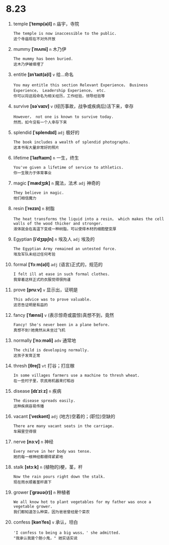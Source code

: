# 8.23




1. temple **[ˈtemp(ə)l]** `n` 庙宇，寺院
    ```
    The temple is now inaccessible to the public.
    这个寺庙现在不对外开放
    ```

2. mummy **[ˈmʌmi]** `n` 木乃伊
    ```
    The mummy has been buried.
    这木乃伊被填埋了
    ```

3. entitle **[ɪnˈtaɪt(ə)l]** `v` 给...命名
    ```
    You may entitle this section Relevant Experience， Business Experience， Leadership Experience， etc.
    你可以将这段命名为相关经历，工作经验，领导经验等
    ```

4. survive **[səˈvaɪv]** `v` (经历事故，战争或疾病后)活下来，幸存
    ```
    However， not one is known to survive today.
    然而，如今没有一个人幸存下来
    ```

5. splendid **[ˈsplendɪd]** `adj` 极好的
    ```
    The book includes a wealth of splendid photographs.
    这本书有大量非常好的照片
    ```

6. lifetime **[ˈlaɪftaɪm]** `n` 一生，终生
    ```
    You've given a lifetime of service to athletics.
    你一生致力于体育事业
    ```

7. magic **[ˈmædʒɪk]** `n` 魔法，法术 `adj` 神奇的
    ```
    They believe in magic.
    他们相信魔力
    ```

8. resin **[ˈrezɪn]** `n` 树脂
    ```
    The heat transforms the liquid into a resin， which makes the cell walls of the wood thicker and stronger.
    液体就会在高温下变成一种树脂，可以使得木材的细胞壁变厚
    ```

9. Egyptian **[iˈdʒɪpʃn]** `n` 埃及人 `adj` 埃及的
    ```
    The Egyptian Army remained an untested force.
    埃及军队未经过任何考验
    ```

10. formal **[ˈfɔːm(ə)l]** `adj` (语言)正式的，规范的
    ```
    I felt ill at ease in such formal clothes.
    我穿着这样正式的衣服觉得很拘谨
    ```

11. prove **[pruːv]** `v` 显示出，证明是
    ```
    This advice was to prove valuable.
    这忠告证明是有益的
    ```

12. fancy **[ˈfænsi]** `v` (表示惊奇或震惊)真想不到，竟然
    ```
    Fancy! She's never been in a plane before.
    真想不到!她竟然从未坐过飞机
    ```

13. normally **[ˈnɔːməli]** `adv` 通常地
    ```
    The child is developing normally.
    这孩子发育正常
    ```

14. thresh **[θreʃ]** `vt` 打谷；打庄稼
    ```
    In some villages farmers use a machine to thresh wheat.
    在一些村子里，农民用机器来打稻谷
    ```

15. disease **[dɪˈziːz]** `n` 疾病
    ```
    The disease spreads easily.
    这种疾病容易传播
    ```

16. vacant **[ˈveɪkənt]** `adj` (地方)空着的；(职位)空缺的
    ```
    There are many vacant seats in the carriage.
    车厢里空得很
    ```

17. nerve **[nɜːv]** `n` 神经
    ```
    Every nerve in her body was tense.
    她的每一根神经都绷得紧紧地
    ```

18. stalk **[stɔːk]** `n` (植物的)梗，茎，杆
    ```
    Now the rain pours right down the stalk.
    现在雨水顺着茎秆直下
    ```

19. grower **[ˈɡrəʊə(r)]** `n` 种植者
    ```
    We all know hot to plant vegetables for my father was once a vegetable grower.
    我们都知道怎么种菜，因为爸爸曾经是个菜农
    ```

20. confess **[kənˈfes]** `v` 承认，坦白
    ```
    'I confess to being a big wuss，' she admitted.
    "我承认我是个胆小鬼，" 她实话实说
    ```
